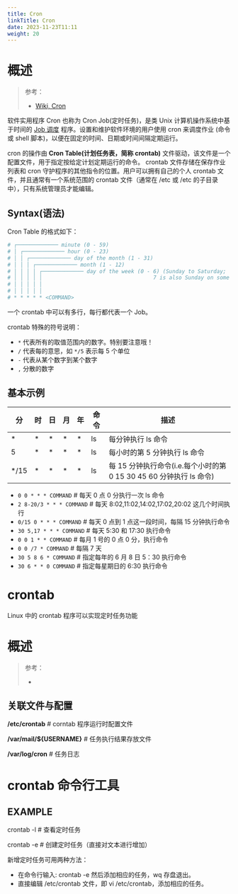 ```yaml
---
title: Cron
linkTitle: Cron
date: 2023-11-23T11:11
weight: 20
---
```


# 概述

> 参考：
>
> - [Wiki, Cron](https://en.wikipedia.org/wiki/Cron)

软件实用程序 Cron 也称为 Cron Job(定时任务)，是类 Unix 计算机操作系统中基于时间的 [Job 调度](/docs/8.通用技术/Job/Job.md) 程序。设置和维护软件环境的用户使用 cron 来调度作业 (命令或 shell 脚本)，以便在固定的时间、日期或时间间隔定期运行。

cron 的操作由 **Cron Table(计划任务表，简称 crontab)** 文件驱动，该文件是一个配置文件，用于指定按给定计划定期运行的命令。 crontab 文件存储在保存作业列表和 cron 守护程序的其他指令的位置。用户可以拥有自己的个人 crontab 文件，并且通常有一个系统范围的 crontab 文件（通常在 /etc 或 /etc 的子目录中），只有系统管理员才能编辑。

## Syntax(语法)

Cron Table 的格式如下：

```bash
# ┌───────────── minute (0 - 59)
# │ ┌───────────── hour (0 - 23)
# │ │ ┌───────────── day of the month (1 - 31)
# │ │ │ ┌───────────── month (1 - 12)
# │ │ │ │ ┌───────────── day of the week (0 - 6) (Sunday to Saturday;
# │ │ │ │ │                                   7 is also Sunday on some systems)
# │ │ │ │ │
# │ │ │ │ │
# * * * * * <COMMAND>
```

一个 crontab 中可以有多行，每行都代表一个 Job。

crontab 特殊的符号说明：

- `*` 代表所有的取值范围内的数字。特别要注意哦！
- `/` 代表每的意思，如 `*/5` 表示每 5 个单位
- `-` 代表从某个数字到某个数字
- `,` 分散的数字

## 基本示例

| 分    | 时  | 日  | 月  | 年  | 命令 | 描述                                                                |
| ----- | --- | --- | --- | --- | ---- | ------------------------------------------------------------------- |
| \*    | \*  | \*  | \*  | \*  | ls   | 每分钟执行 ls 命令                                                  |
| 5     | \*  | \*  | \*  | \*  | ls   | 每小时的第 5 分钟执行 ls 命令                                       |
| \*/15 | \*  | \*  | \*  | \*  | ls   | 每 15 分钟执行命令(i.e.每个小时的第 0 15 30 45 60 分钟执行 ls 命令) |

- `0 0 * * * COMMAND` # 每天 0 点 0 分执行一次 ls 命令
- `2 8-20/3 * * * COMMAND` # 每天 8:02,11:02,14:02,17:02,20:02 这几个时间执行
- `0/15 0 * * * COMMAND` # 每天 0 点到 1 点这一段时间，每隔 15 分钟执行命令
- `30 5,17 * * * COMMAND` # 每天 5:30 和 17:30 执行命令
- `0 0 1 * * COMMAND` # 每月 1 号的 0 点 0 分，执行命令
- `0 0 /7 * COMMAND` # 每隔 7 天
- `30 5 8 6 * COMMAND` # 指定每年的 6 月 8 日 5：30 执行命令
- `30 6 * * 0 COMMAND` # 指定每星期日的 6:30 执行命令

# crontab

Linux 中的 crontab 程序可以实现定时任务功能

# 概述

> 参考：
>
> -

## 关联文件与配置

**/etc/crontab** # corntab 程序运行时配置文件

**/var/mail/${USERNAME}** # 任务执行结果存放文件

**/var/log/cron** # 任务日志

# crontab 命令行工具

## EXAMPLE

crontab -l # 查看定时任务

crontab -e # 创建定时任务（直接对文本进行增加）

新增定时任务可用两种方法：

- 在命令行输入: crontab -e 然后添加相应的任务，wq 存盘退出。
- 直接编辑 /etc/crontab 文件，即 vi /etc/crontab，添加相应的任务。

